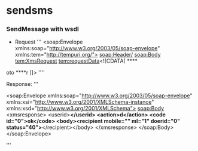 # sendsms

### SendMessage with wsdl

- Request
'''
<soap:Envelope xmlns:soap="http://www.w3.org/2003/05/soap-envelope" xmlns:tem="http://tempuri.org/">
   <soap:Header/>
   <soap:Body>
      <tem:XmsRequest>
         <tem:requestData><![CDATA[<xmsrequest>
<userid>****</userid>
<password>****</password>
<action>****</action>
<body>
<type>oto</type>
<recipient mobile="****"  originator="****">****r</recipient>
</body>
</xmsrequest>]]></tem:requestData>
      </tem:XmsRequest>
   </soap:Body>
</soap:Envelope>
''''

Response:
'''
<?xml version="1.0" encoding="utf-8"?>
<soap:Envelope xmlns:soap="http://www.w3.org/2003/05/soap-envelope" xmlns:xsi="http://www.w3.org/2001/XMLSchema-instance" xmlns:xsd="http://www.w3.org/2001/XMLSchema">
    <soap:Body>
        <XmsRequestResponse xmlns="http://tempuri.org/">
            <XmsRequestResult xsi:type="xsd:string">&lt;xmsresponse&gt;
				&lt;userid&gt;****&lt;/userid&gt;
				&lt;action&gt;****d&lt;/action&gt;
				&lt;code id="0"&gt;ok&lt;/code&gt;
				&lt;body&gt;&lt;recipient mobile="****" ml="1" doerid="0" status="40"&gt;****&lt;/recipient&gt;&lt;/body&gt;
			&lt;/xmsresponse&gt;</XmsRequestResult>
        </XmsRequestResponse>
    </soap:Body>
</soap:Envelope>

'''
